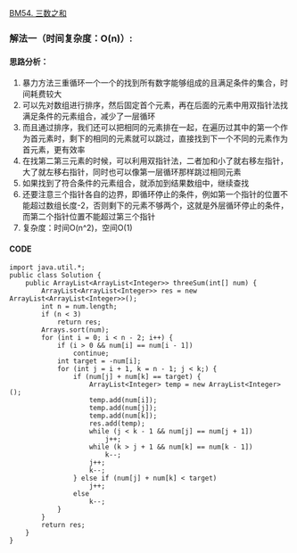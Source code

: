 [BM54. 三数之和](https://www.nowcoder.com/practice/345e2ed5f81d4017bbb8cc6055b0b711?tpId=295&tags=&title=&difficulty=0&judgeStatus=0&rp=0&sourceUrl=%2Fexam%2Foj)
### 解法一（时间复杂度：O(n)）:
#### 思路分析：
1. 暴力方法三重循环一个一个的找到所有数字能够组成的且满足条件的集合，时间耗费较大
2. 可以先对数组进行排序，然后固定首个元素，再在后面的元素中用双指针法找满足条件的元素组合，减少了一层循环
3. 而且通过排序，我们还可以把相同的元素排在一起，在遍历过其中的第一个作为首元素时，剩下的相同的元素就可以跳过，直接找到下一个不同的元素作为首元素，更有效率
4. 在找第二第三元素的时候，可以利用双指针法，二者加和小了就右移左指针，大了就左移右指针，同时也可以像第一层循环那样跳过相同元素
5. 如果找到了符合条件的元素组合，就添加到结果数组中，继续查找
6. 还要注意三个指针各自的边界，即循环停止的条件，例如第一个指针的位置不能超过数组长度-2，否则剩下的元素不够两个，这就是外层循环停止的条件，而第二个指针位置不能超过第三个指针
7. 复杂度：时间O(n^2)，空间O(1)
#### CODE
```
import java.util.*;
public class Solution {
    public ArrayList<ArrayList<Integer>> threeSum(int[] num) {
        ArrayList<ArrayList<Integer>> res = new ArrayList<ArrayList<Integer>>();
        int n = num.length;
        if (n < 3)
            return res;
        Arrays.sort(num);
        for (int i = 0; i < n - 2; i++) {
            if (i > 0 && num[i] == num[i - 1])
                continue;
            int target = -num[i];
            for (int j = i + 1, k = n - 1; j < k;) {
                if (num[j] + num[k] == target) {
                    ArrayList<Integer> temp = new ArrayList<Integer>();
                    temp.add(num[i]);
                    temp.add(num[j]);
                    temp.add(num[k]);
                    res.add(temp);
                    while (j < k - 1 && num[j] == num[j + 1])
                        j++;
                    while (k > j + 1 && num[k] == num[k - 1])
                        k--;
                    j++;
                    k--;
                } else if (num[j] + num[k] < target)
                    j++;
                else
                    k--;
            }
        }
        return res;
    }
}
```

